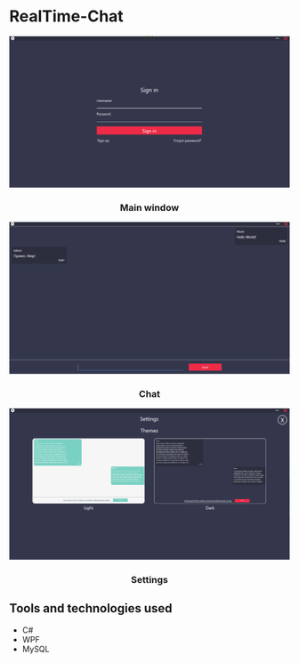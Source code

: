 # RealTime-Chat


<div align="center">
<a href="https://github.com/Marat-terabyte/RealTime-Chat/">
<img src="https://github.com/Marat-terabyte/RealTime-Chat/blob/develop/Images/Sign-in.png">
</a>
</div>
<div align="center"><H3>Main window</H3></div>

<div align="center">
<a href="https://github.com/Marat-terabyte/RealTime-Chat/">
<img src="https://github.com/Marat-terabyte/RealTime-Chat/blob/develop/Images/Chat.png">
</a>
</div>
<div align="center"><H3>Chat</H3></div>

<div align="center">
<a href="https://github.com/Marat-terabyte/RealTime-Chat/">
<img src="https://github.com/Marat-terabyte/RealTime-Chat/blob/develop/Images/Settings.png">
</a>
</div>
<div align="center"><H3>Settings</H3></div>

## Tools and technologies used
- C#
- WPF
- MySQL
